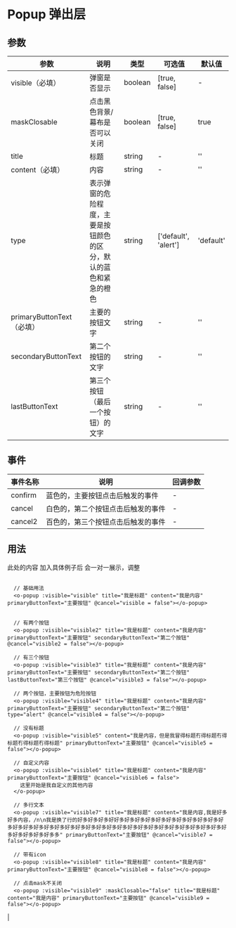 # Popup 弹出层
## 参数

| 参数       | 说明    | 类型      | 可选值       | 默认值   |
|---------- |-------- |---------- |-------------  |-------- |
|visible（必填）            | 弹窗是否显示  |  boolean  | [true, false] | -  |
|maskClosable       | 点击黑色背景/幕布是否可以关闭  |  boolean  | [true, false] |  true |
|title              | 标题  |  string  | - |  '' |
|content（必填）            | 内容  |  string  | - |  '' |
|type               | 表示弹窗的危险程度，主要是按钮颜色的区分，默认的蓝色和紧急的橙色  |  string  | ['default', 'alert'] |  'default' |
|primaryButtonText（必填）  | 主要的按钮文字  |  string  | - |  '' |
|secondaryButtonText| 第二个按钮的文字  |  string  | - |  '' |
|lastButtonText     | 第三个按钮（最后一个按钮）的文字  |  string  | - |  '' |

## 事件
| 事件名称 | 说明 | 回调参数 |
|---------|---------|---------|
| confirm | 蓝色的，主要按钮点击后触发的事件 | - |
| cancel  | 白色的，第二个按钮点击后触发的事件 | - |
| cancel2 | 百色的，第三个按钮点击后触发的事件 | - |

## 用法
<template>
  例子引入有点问题，暂时空着
  <div class="box">
    <!-- <oIcon></oIcon> -->
  </div>
</template>

此处的内容 加入具体例子后 会一对一展示，调整
```vue

  // 基础用法
  <o-popup :visible="visible" title="我是标题" content="我是内容" primaryButtonText="主要按钮" @cancel="visible = false"></o-popup>


  // 有两个按钮
  <o-popup :visible="visible2" title="我是标题" content="我是内容" primaryButtonText="主要按钮" secondaryButtonText="第二个按钮" @cancel="visible2 = false"></o-popup>

  // 有三个按钮
  <o-popup :visible="visible3" title="我是标题" content="我是内容" primaryButtonText="主要按钮" secondaryButtonText="第二个按钮" lastButtonText="第三个按钮" @cancel="visible3 = false"></o-popup>

  // 两个按钮，主要按钮为危险按钮
  <o-popup :visible="visible4" title="我是标题" content="我是内容" primaryButtonText="主要按钮" secondaryButtonText="第二个按钮" type="alert" @cancel="visible4 = false"></o-popup>

  // 没有标题
  <o-popup :visible="visible5" content="我是内容，但是我冒得标题冇得标题冇得标题冇得标题冇得标题" primaryButtonText="主要按钮" @cancel="visible5 = false"></o-popup>

  // 自定义内容
  <o-popup :visible="visible6" title="我是标题" content="我是内容" primaryButtonText="主要按钮" @cancel="visible6 = false">
    这里开始是我自定义的其他内容
  </o-popup>
  
  // 多行文本
  <o-popup :visible="visible7" title="我是标题" content="我是内容,我是好多好多内容，/n\n我是换了行的好多好多好多好好多好多好多好多好多好多好多好多好多好多好多好多好多好多好多好多好多好多好多好多好多好多好多好多好多好多好多好多好多好多好多好多好多好多好多好多多" primaryButtonText="主要按钮" @cancel="visible7 = false"></o-popup>

  // 带有icon
  <o-popup :visible="visible8" title="我是标题" content="我是内容" primaryButtonText="主要按钮" @cancel="visible8 = false"></o-popup>

  // 点击mask不关闭
  <o-popup :visible="visible9" :maskClosable="false" title="我是标题" content="我是内容" primaryButtonText="主要按钮" @cancel="visible9 = false"></o-popup>
```
|

<style lang="less">
  .box {
    padding: 30px 16px;
    width:375px;
    background-color: #303030; 
  }
</style>